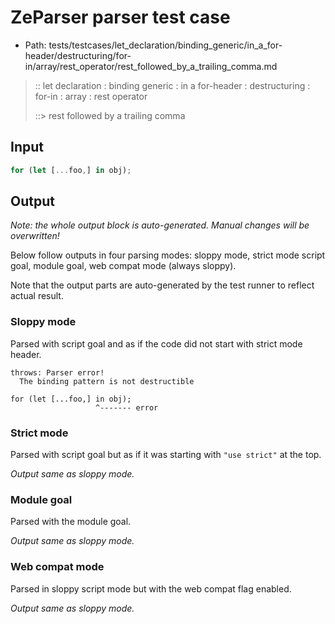 # ZeParser parser test case

- Path: tests/testcases/let_declaration/binding_generic/in_a_for-header/destructuring/for-in/array/rest_operator/rest_followed_by_a_trailing_comma.md

> :: let declaration : binding generic : in a for-header : destructuring : for-in : array : rest operator
>
> ::> rest followed by a trailing comma

## Input

`````js
for (let [...foo,] in obj);
`````

## Output

_Note: the whole output block is auto-generated. Manual changes will be overwritten!_

Below follow outputs in four parsing modes: sloppy mode, strict mode script goal, module goal, web compat mode (always sloppy).

Note that the output parts are auto-generated by the test runner to reflect actual result.

### Sloppy mode

Parsed with script goal and as if the code did not start with strict mode header.

`````
throws: Parser error!
  The binding pattern is not destructible

for (let [...foo,] in obj);
                   ^------- error
`````

### Strict mode

Parsed with script goal but as if it was starting with `"use strict"` at the top.

_Output same as sloppy mode._

### Module goal

Parsed with the module goal.

_Output same as sloppy mode._

### Web compat mode

Parsed in sloppy script mode but with the web compat flag enabled.

_Output same as sloppy mode._
